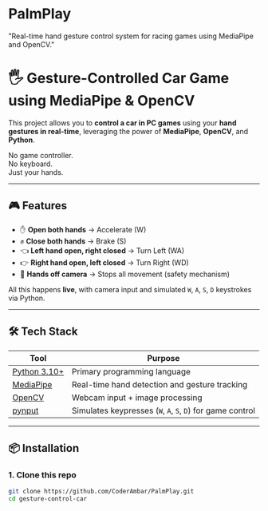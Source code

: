 # PalmPlay
"Real-time hand gesture control system for racing games using MediaPipe and OpenCV."
# 🖐️ Gesture-Controlled Car Game using MediaPipe & OpenCV

This project allows you to **control a car in PC games** using your **hand gestures in real-time**, leveraging the power of **MediaPipe**, **OpenCV**, and **Python**.

No game controller.  
No keyboard.  
Just your hands.

---

## 🎮 Features

- ✋ **Open both hands** → Accelerate (W)
- ✊ **Close both hands** → Brake (S)
- 👈 **Left hand open, right closed** → Turn Left (WA)
- 👉 **Right hand open, left closed** → Turn Right (WD)
- 👻 **Hands off camera** → Stops all movement (safety mechanism)

All this happens **live**, with camera input and simulated `W`, `A`, `S`, `D` keystrokes via Python.

---

## 🛠 Tech Stack

| Tool | Purpose |
|------|---------|
| [Python 3.10+](https://www.python.org/downloads/release/python-3100/) | Primary programming language |
| [MediaPipe](https://google.github.io/mediapipe/) | Real-time hand detection and gesture tracking |
| [OpenCV](https://opencv.org/) | Webcam input + image processing |
| [pynput](https://pynput.readthedocs.io/en/latest/) | Simulates keypresses (`W`, `A`, `S`, `D`) for game control |

---

## 📦 Installation

### 1. Clone this repo
```bash
git clone https://github.com/CoderAmbar/PalmPlay.git
cd gesture-control-car
